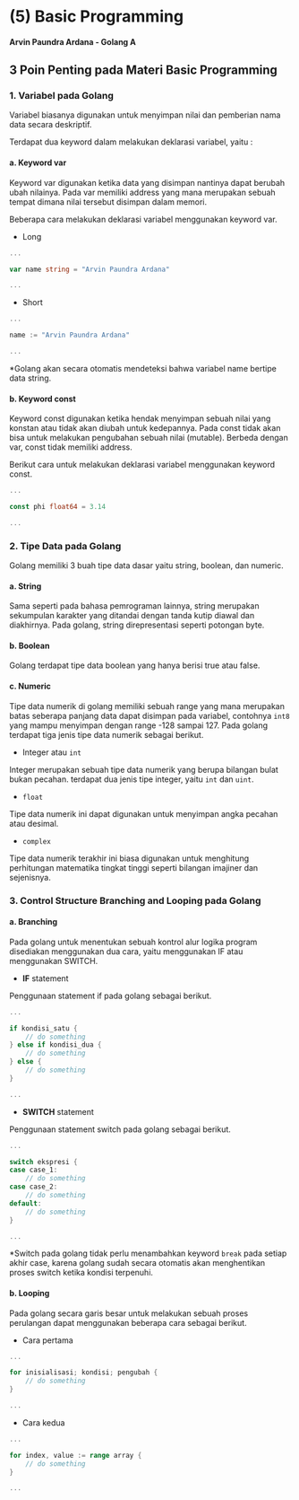 # (5) Basic Programming

#### Arvin Paundra Ardana - Golang A

## 3 Poin Penting pada Materi Basic Programming

### 1. Variabel pada Golang

Variabel biasanya digunakan untuk menyimpan nilai dan pemberian nama data secara deskriptif.

Terdapat dua keyword dalam melakukan deklarasi variabel, yaitu :

#### a. Keyword **var**

Keyword var digunakan ketika data yang disimpan nantinya dapat berubah ubah nilainya. Pada var memiliki address yang mana merupakan sebuah tempat dimana nilai tersebut disimpan dalam memori.

Beberapa cara melakukan deklarasi variabel menggunakan keyword var.

- Long

```go
...

var name string = "Arvin Paundra Ardana"

...
```

- Short

```go
...

name := "Arvin Paundra Ardana"

...
```

\*Golang akan secara otomatis mendeteksi bahwa variabel name bertipe data string.

#### b. Keyword **const**

Keyword const digunakan ketika hendak menyimpan sebuah nilai yang konstan atau tidak akan diubah untuk kedepannya. Pada const tidak akan bisa untuk melakukan pengubahan sebuah nilai (mutable). Berbeda dengan var, const tidak memiliki address.

Berikut cara untuk melakukan deklarasi variabel menggunakan keyword const.

```go
...

const phi float64 = 3.14

...
```

### 2. Tipe Data pada Golang

Golang memiliki 3 buah tipe data dasar yaitu string, boolean, dan numeric.

#### a. String

Sama seperti pada bahasa pemrograman lainnya, string merupakan sekumpulan karakter yang ditandai dengan tanda kutip diawal dan diakhirnya. Pada golang, string direpresentasi seperti potongan byte.

#### b. Boolean

Golang terdapat tipe data boolean yang hanya berisi true atau false.

#### c. Numeric

Tipe data numerik di golang memiliki sebuah range yang mana merupakan batas seberapa panjang data dapat disimpan pada variabel, contohnya `int8` yang mampu menyimpan dengan range -128 sampai 127. Pada golang terdapat tiga jenis tipe data numerik sebagai berikut.

- Integer atau `int`

Integer merupakan sebuah tipe data numerik yang berupa bilangan bulat bukan pecahan. terdapat dua jenis tipe integer, yaitu `int` dan `uint`.

- `float`

Tipe data numerik ini dapat digunakan untuk menyimpan angka pecahan atau desimal.

- `complex`

Tipe data numerik terakhir ini biasa digunakan untuk menghitung perhitungan matematika tingkat tinggi seperti bilangan imajiner dan sejenisnya.

### 3. Control Structure Branching and Looping pada Golang

#### a. Branching

Pada golang untuk menentukan sebuah kontrol alur logika program disediakan menggunakan dua cara, yaitu menggunakan IF atau menggunakan SWITCH.

- **IF** statement

Penggunaan statement if pada golang sebagai berikut.

```go
...

if kondisi_satu {
    // do something
} else if kondisi_dua {
    // do something
} else {
    // do something
}

...
```

- **SWITCH** statement

Penggunaan statement switch pada golang sebagai berikut.

```go
...

switch ekspresi {
case case_1:
    // do something
case case_2:
    // do something
default:
    // do something
}

...
```

\*Switch pada golang tidak perlu menambahkan keyword `break` pada setiap akhir case, karena golang sudah secara otomatis akan menghentikan proses switch ketika kondisi terpenuhi.

#### b. Looping

Pada golang secara garis besar untuk melakukan sebuah proses perulangan dapat menggunakan beberapa cara sebagai berikut.

- Cara pertama

```go
...

for inisialisasi; kondisi; pengubah {
    // do something
}

...
```

- Cara kedua

```go
...

for index, value := range array {
    // do something
}

...
```

